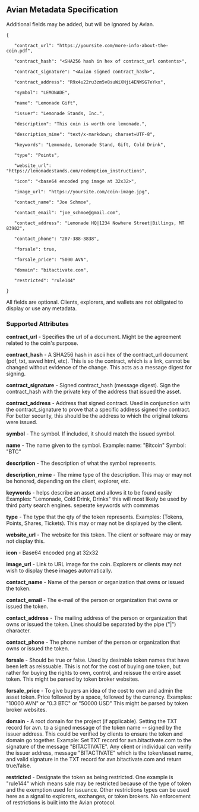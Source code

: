 ## Avian Metadata Specification

Additional fields may be added, but will be ignored by Avian.

```
{

   "contract_url": "https://yoursite.com/more-info-about-the-coin.pdf",

   "contract_hash": "<SHA256 hash in hex of contract_url contents>",

   "contract_signature": "<Avian signed contract_hash>",

   "contract_address": "R9x4u22ru3zm5v8suWiXNji4ENWSG7eYkx",

   "symbol": "LEMONADE",

   "name": "Lemonade Gift",
   
   "issuer": "Lemonade Stands, Inc.",

   "description": "This coin is worth one lemonade.",

   "description_mime": "text/x-markdown; charset=UTF-8",
   
   "keywords": "Lemonade, Lemonade Stand, Gift, Cold Drink",

   "type": "Points",

   "website_url": "https://lemonadestands.com/redemption_instructions",

   "icon": "<base64 encoded png image at 32x32>",

   "image_url": "https://yoursite.com/coin-image.jpg",

   "contact_name": "Joe Schmoe",

   "contact_email": "joe_schmoe@gmail.com",

   "contact_address": "Lemonade HQ|1234 Nowhere Street|Billings, MT  83982",

   "contact_phone": "207-388-3838",

   "forsale": true,

   "forsale_price": "5000 AVN",
   
   "domain": "bitactivate.com",
   
   "restricted": "rule144"

}
```

All fields are optional. Clients, explorers, and wallets are not obligated to display or use any metadata.

### Supported Attributes

**contract_url** - Specifies the url of a document.  Might be the agreement related to the coin's purpose.

**contract_hash** - A SHA256 hash in ascii hex of the contract_url document (pdf, txt, saved html, etc).   This is so the contract, which is a link, cannot be changed without evidence of the change.  This acts as a message digest for signing.

**contract_signature** - Signed contract_hash (message digest).   Sign the contract_hash with the private key of the address that issued the asset.

**contract_address** - Address that signed contract.  Used in conjunction with the contract_signature to prove that a specific address signed the contract.  For better security, this should be the address to which the original tokens were issued.

**symbol** - The symbol.  If included, it should match the issued symbol.

**name** - The name given to the symbol.  Example: name: "Bitcoin"  Symbol: "BTC"

**description** - The description of what the symbol represents.

**description_mime** - The mime type of the description.  This may or may not be honored, depending on the client, explorer, etc.

**keywords** - helps describe an asset and allows it to be found easily Examples: "Lemonade, Cold Drink, Drinks" this will most likely be used by third party search engines. seperate keywords with commmas

**type** - The type that the qty of the token represents.  Examples: (Tokens, Points, Shares, Tickets).  This may or may not be displayed by the client.

**website_url** - The website for this token.  The client or software may or may not display this.

**icon** - Base64 encoded png at 32x32

**image_url** - Link to URL image for the coin.  Explorers or clients may not wish to display these images automatically.

**contact_name** - Name of the person or organization that owns or issued the token.

**contact_email** - The e-mail of the person or organization that owns or issued the token.

**contact_address** - The mailing address of the person or organization that owns or issued the token.  Lines should be separated by the pipe ("|") character.

**contact_phone** - The phone number of the person or organization that owns or issued the token.

**forsale** - Should be true or false.  Used by desirable token names that have been left as reissuable.  This is not for the cost of buying one token, but rather for buying the rights to own, control, and reissue the entire asset token.  This might be parsed by token broker websites.

**forsale_price** - To give buyers an idea of the cost to own and admin the asset token.   Price followed by a space, followed by the currency.  Examples: "10000 AVN" or "0.3 BTC" or "50000 USD"  This might be parsed by token broker websites.

**domain** - A root domain for the project (if applicable).  Setting the TXT record for avn.<domain> to a signed message of the token name -- signed by the issuer address.  This could be verified by clients to ensure the token and domain go together.  Example:  Set TXT record for avn.bitactivate.com to the signature of the message "BITACTIVATE".  Any client or individual can verify the issuer address, message "BITACTIVATE" which is the token/asset name, and valid signature in the TXT record for avn.bitactivate.com and return true/false.

**restricted** - Designate the token as being restricted.  One example is "rule144" which means sale may be restricted because of the type of token and the exemption used for issuance.  Other restrictions types can be used here as a signal to explorers, exchanges, or token brokers.  No enforcement of restrictions is built into the Avian protocol. 
